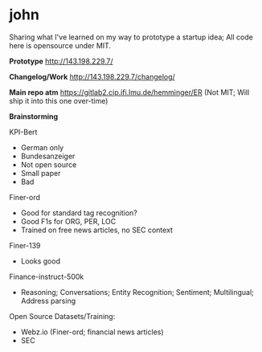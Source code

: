 # john
Sharing what I've learned on my way to prototype a startup idea; All code here is opensource under MIT.

**Prototype**
http://143.198.229.7/

**Changelog/Work**
http://143.198.229.7/changelog/

**Main repo atm**
https://gitlab2.cip.ifi.lmu.de/hemminger/ER
(Not MIT; Will ship it into this one over-time)

**Brainstorming**

KPI-Bert
- German only
- Bundesanzeiger
- Not open source
- Small paper
- Bad

Finer-ord
- Good for standard tag recognition?
- Good F1s for ORG, PER, LOC
- Trained on free news articles, no SEC context

Finer-139
- Looks good

Finance-instruct-500k
- Reasoning; Conversations; Entity Recognition; Sentiment; Multilingual; Address parsing


Open Source Datasets/Training:
- Webz.io (Finer-ord; financial news articles)
- SEC
